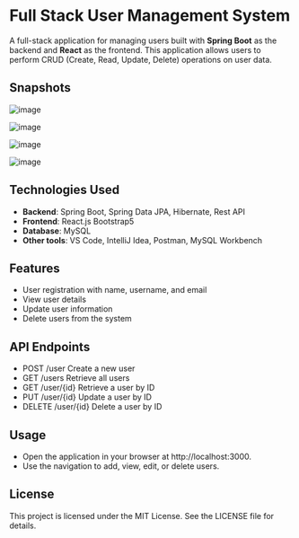 # Full Stack User Management System

A full-stack application for managing users built with **Spring Boot** as the backend and **React** as the frontend. This application allows users to perform CRUD (Create, Read, Update, Delete) operations on user data.

## Snapshots

![image](https://github.com/user-attachments/assets/d45c9635-3bcf-4a73-90bb-8b38d865c782)

![image](https://github.com/user-attachments/assets/45159fdd-64d0-46a7-a48b-fae72a21d9ec)

![image](https://github.com/user-attachments/assets/fe40dd68-d535-434c-988a-4b2b0c1fa2b5)

![image](https://github.com/user-attachments/assets/1b12d7a9-9bcb-41ed-9223-9066770fd254)


## Technologies Used

- **Backend**: Spring Boot, Spring Data JPA, Hibernate, Rest API
- **Frontend**: React.js Bootstrap5
- **Database**: MySQL
- **Other tools**: VS Code, IntelliJ Idea, Postman, MySQL Workbench

## Features

- User registration with name, username, and email
- View user details
- Update user information
- Delete users from the system

## API Endpoints

- POST	      /user	        Create a new user
- GET	        /users	      Retrieve all users
- GET	        /user/{id}	  Retrieve a user by ID
- PUT	        /user/{id}	  Update a user by ID
- DELETE	    /user/{id}	  Delete a user by ID

## Usage

- Open the application in your browser at http://localhost:3000.
- Use the navigation to add, view, edit, or delete users.

## License

This project is licensed under the MIT License. See the LICENSE file for details.
